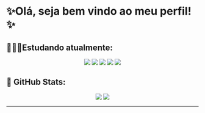 <h1>✨Olá, seja bem vindo ao meu perfil!✨</h1>
  
<h2>👩🏻‍💻Estudando atualmente: </h2>

<div align="center"/>
   <img src="https://img.shields.io/badge/HTML5-E34F26?style=for-the-badge&logo=html5&logoColor=white&color=00FA9A"/>
   <img src="https://img.shields.io/badge/CSS3-1572B6?style=for-the-badge&logo=css3&logoColor=white&color=00FA9A"/> 
   <img src="https://img.shields.io/badge/python-3670A0?style=for-the-badge&logo=python&logoColor=white&color=00FA9A"/>
   <img src="https://img.shields.io/badge/figma-%23F24E1E.svg?style=for-the-badge&logo=figma&logoColor=white&color=00FA9A"/>
   <img src="https://img.shields.io/badge/Flask-000000?style=for-the-badge&logo=flask&logoColor=white&color=00FA9A"/>
</div>
<h2>👾 GitHub Stats: </h2> 
<div align="center"/>
  
![](https://github-readme-stats.vercel.app/api?username=joycesilvaaa&theme=blue-green&hide_border=false&include_all_commits=false&count_private=false)
![](https://github-readme-stats.vercel.app/api/top-langs/?username=joycesilvaaa&theme=blue-green&hide_border=false&include_all_commits=false&count_private=false&layout=compact)

---

<!-- Proudly created with GPRM ( https://gprm.itsvg.in ) -->

